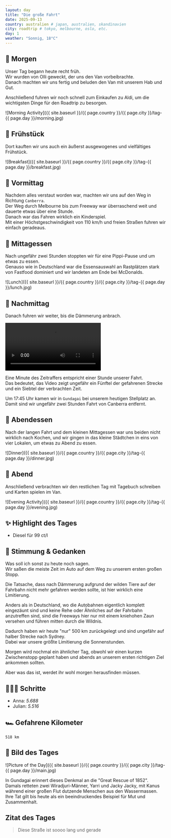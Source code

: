 ```yaml
---
layout: day
title: "Die große Fahrt"
date: 2025-09-13
country: australien # japan, australien, skandinavien
city: roadtrip # tokyo, melbourne, oslo, etc.
day: 1
weather: "Sonnig, 18°C"
---
```


## 🌅 Morgen

Unser Tag begann heute recht früh.  
Wir wurden von Olli geweckt, der uns den Van vorbeibrachte.  
Danach machten wir uns fertig und beluden den Van mit unserem Hab und Gut.  

Anschließend fuhren wir noch schnell zum Einkaufen zu Aldi, um die wichtigsten Dinge für den Roadtrip zu besorgen.  

![Morning Activity]({{ site.baseurl }}/{{ page.country }}/{{ page.city }}/tag-{{ page.day }}/morning.jpg)

## 🥐 Frühstück

Dort kauften wir uns auch ein äußerst ausgewogenes und vielfältiges Frühstück.  

![Breakfast]({{ site.baseurl }}/{{ page.country }}/{{ page.city }}/tag-{{ page.day }}/breakfast.jpg)

## 🌇 Vormittag

Nachdem alles verstaut worden war, machten wir uns auf den Weg in Richtung `Canberra`.  
Der Weg durch Melbourne bis zum Freeway war überraschend weit und dauerte etwas über eine Stunde.  
Danach war das Fahren wirklich ein Kinderspiel.  
Mit einer Höchstgeschwindigkeit von 110 km/h und freien Straßen fuhren wir einfach geradeaus.  

## 🍣 Mittagessen

Nach ungefähr zwei Stunden stoppten wir für eine Pippi-Pause und um etwas zu essen.  
Genauso wie in Deutschland war die Essensauswahl an Rastplätzen stark von Fastfood dominiert und wir landeten am Ende bei McDonalds.  

![Lunch]({{ site.baseurl }}/{{ page.country }}/{{ page.city }}/tag-{{ page.day }}/lunch.jpg)

## 🌆 Nachmittag

Danach fuhren wir weiter, bis die Dämmerung anbrach.  

<video controls>
  <source src="{{ site.baseurl }}/{{ page.country }}/{{ page.city }}/tag-{{ page.day }}/afternoon.mp4" type="video/mp4">
  Dein Browser unterstützt das Video-Tag nicht.
</video>

Eine Minute des Zeitraffers entspricht einer Stunde unserer Fahrt.  
Das bedeutet, das Video zeigt ungefähr ein Fünftel der gefahrenen Strecke und ein Siebtel der verbrachten Zeit.  

Um 17:45 Uhr kamen wir in `Gundagai` bei unserem heutigen Stellplatz an.  
Damit sind wir ungefähr zwei Stunden Fahrt von Canberra entfernt.  

## 🍜 Abendessen

Nach der langen Fahrt und dem kleinen Mittagessen war uns beiden nicht wirklich nach Kochen, und wir gingen in das kleine Städtchen in eins von vier Lokalen, um etwas zu Abend zu essen.  

![Dinner]({{ site.baseurl }}/{{ page.country }}/{{ page.city }}/tag-{{ page.day }}/dinner.jpg)

## 🌙 Abend

Anschließend verbrachten wir den restlichen Tag mit Tagebuch schreiben und Karten spielen im Van.  

![Evening Activity]({{ site.baseurl }}/{{ page.country }}/{{ page.city }}/tag-{{ page.day }}/evening.jpg)

## ✨ Highlight des Tages

- Diesel für 99 ct/l  

## 💭 Stimmung & Gedanken

Was soll ich sonst zu heute noch sagen.  
Wir saßen die meiste Zeit im Auto auf dem Weg zu unserem ersten großen Stopp.  

Die Tatsache, dass nach Dämmerung aufgrund der wilden Tiere auf der Fahrbahn nicht mehr gefahren werden sollte, ist hier wirklich eine Limitierung.  

Anders als in Deutschland, wo die Autobahnen eigentlich komplett eingezäunt sind und keine Rehe oder Ähnliches auf der Fahrbahn anzutreffen sind, sind die Freeways hier nur mit einem kniehohen Zaun versehen und führen mitten durch die Wildnis.  

Dadurch haben wir heute "nur" 500 km zurückgelegt und sind ungefähr auf halber Strecke nach Sydney.  
Dabei war unsere größte Limitierung die Sonnenstunden.  

Morgen wird nochmal ein ähnlicher Tag, obwohl wir einen kurzen Zwischenstopp geplant haben und abends an unserem ersten richtigen Ziel ankommen sollten.  

Aber was das ist, werdet ihr wohl morgen herausfinden müssen.  

## 🏃🏽‍♀️ Schritte

- Anna: _5.688_  
- Julian: _5.516_  

## 🏎️ Gefahrene Kilometer

`518 km`

## 📸 Bild des Tages

![Picture of the Day]({{ site.baseurl }}/{{ page.country }}/{{ page.city }}/tag-{{ page.day }}/main.jpg)

In Gundagai erinnert dieses Denkmal an die "Great Rescue of 1852".  
Damals retteten zwei Wiradjuri-Männer, Yarri und Jacky Jacky, mit Kanus während einer großen Flut dutzende Menschen aus den Wassermassen.  
Ihre Tat gilt bis heute als ein beeindruckendes Beispiel für Mut und Zusammenhalt.  

## Zitat des Tages

> Diese Straße ist soooo lang und gerade
